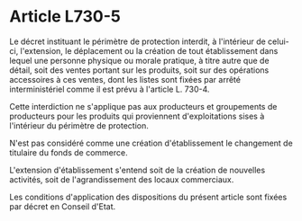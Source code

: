 # Article L730-5

Le décret instituant le périmètre de protection interdit, à l'intérieur de celui-ci, l'extension, le déplacement ou la création de tout établissement dans lequel une personne physique ou morale pratique, à titre autre que de détail, soit des ventes portant sur les produits, soit sur des opérations accessoires à ces ventes, dont les listes sont fixées par arrêté interministériel comme il est prévu à l'article L. 730-4.

Cette interdiction ne s'applique pas aux producteurs et groupements de producteurs pour les produits qui proviennent d'exploitations sises à l'intérieur du périmètre de protection.

N'est pas considéré comme une création d'établissement le changement de titulaire du fonds de commerce.

L'extension d'établissement s'entend soit de la création de nouvelles activités, soit de l'agrandissement des locaux commerciaux.

Les conditions d'application des dispositions du présent article sont fixées par décret en Conseil d'Etat.
